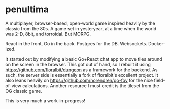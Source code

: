 # penultima
A multiplayer, browser-based, open-world game inspired heavily by the classic from the 80s. A game set in yesteryear, at a time when the world was 2-D, 8bit, and torroidal. But MORPG.

React in the front, Go in the back. Postgres for the DB. Websockets. Docker-ized.

It started out by modifying a basic Go+React chat app to move tiles around on the screen in the browser. This got out of hand, so I rebuilt it using https://github.com/floralbit/dungeon
as a framework for the backend. As such, the server side is essentially a fork of floralbit's excellent project. It also leans heavily on https://github.com/norendren/go-fov for the nice field-of-view calculations. Another resource I must credit is the tileset from the OG classic game.


This is very much a work-in-progress!
